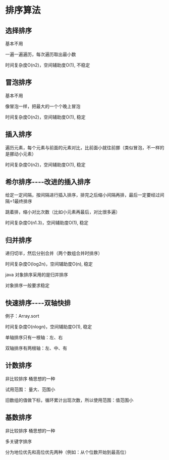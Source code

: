 # 排序算法

## 选择排序

基本不用

一遍一遍遍历，每次遍历取出最小数

时间复杂度O(n2)，空间辅助度O(1),  不稳定



## 冒泡排序

基本不用

像冒泡一样，把最大的一个个晚上冒泡

时间复杂度O(n2)，空间辅助度O(1),  稳定



## 插入排序

遍历元素，每个元素与前面的元素对比，比前面小就往前挪（类似冒泡，不一样的是挪动小元素）

时间复杂度O(n2)，空间辅助度O(1),  稳定



## 希尔排序----改进的插入排序

给定一定间隔，按间隔进行插入排序，排完之后缩小间隔再排，最后一定要经过间隔=1最终排序

跳着排，缩小对比次数（比如小元素再最后，对比很多遍）

时间复杂度O(n1.3)，空间辅助度O(1),  稳定



## 归并排序

递归切半，然后分别合并（两个数组合并时排序）

时间复杂度O(log2n)，空间辅助度O(n),  稳定

java 对象排序采用的是归并排序

对象排序一般要求稳定



## 快速排序----双轴快排

例子：Array.sort

时间复杂度O(nlogn)，空间辅助度O(1),  稳定

单轴排序只有一根轴：左、右

双轴排序有两根轴：左、中、有



## 计数排序

非比较排序    桶思想的一种

试用范围： 量大、范围小

旧数组的值做下标，循环累计出现次数，所以使用范围：值范围小



## 基数排序

非比较排序    桶思想的一种

多关键字排序

分为地位优先和高位优先两种（例如：从个位数开始到最高位）